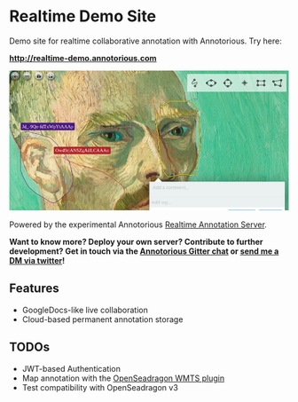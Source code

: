 # Realtime Demo Site

Demo site for realtime collaborative annotation with Annotorious. Try here:

__<http://realtime-demo.annotorious.com>__

![Social preview image](social.jpg)

Powered by the experimental Annotorious
[Realtime Annotation Server](https://github.com/recogito/realtime-annotation-server).

__Want to know more? Deploy your own server? Contribute to further development? Get in touch via the 
[Annotorious Gitter chat](https://gitter.im/recogito/annotorious) or
[send me a DM via twitter](https://twitter.com/aboutgeo)!__

## Features

- GoogleDocs-like live collaboration
- Cloud-based permanent annotation storage

## TODOs

- JWT-based Authentication
- Map annotation with the [OpenSeadragon WMTS plugin](https://github.com/recogito/openseadragon-wmts)
- Test compatibility with OpenSeadragon v3

